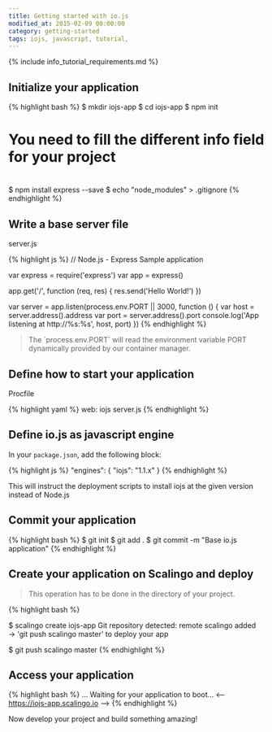 ```yaml
---
title: Getting started with io.js
modified_at: 2015-02-09 00:00:00
category: getting-started
tags: iojs, javascript, tutorial,
---
```


{% include info_tutorial_requirements.md %}

## Initialize your application

{% highlight bash %}
$ mkdir iojs-app
$ cd iojs-app
$ npm init

#
# You need to fill the different info field for your project
#

$ npm install express --save
$ echo "node_modules" > .gitignore
{% endhighlight %}

## Write a base server file

server.js

{% highlight js %}
// Node.js - Express Sample application

var express = require('express')
var app = express()

app.get('/', function (req, res) {
  res.send('Hello World!')
})

var server = app.listen(process.env.PORT || 3000, function () {
  var host = server.address().address
  var port = server.address().port
  console.log('App listening at http://%s:%s', host, port)
})
{% endhighlight %}

<blockquote class="bg-success">
  The `process.env.PORT` will read the environment variable PORT dynamically provided by our container manager.
</blockquote>

## Define how to start your application

Procfile

{% highlight yaml %}
web: iojs server.js
{% endhighlight %}

## Define io.js as javascript engine

In your `package.json`, add the following block:

{% highlight js %}
"engines": {
  "iojs": "1.1.x"
}
{% endhighlight %}

This will instruct the deployment scripts to install iojs at
the given version instead of Node.js

## Commit your application

{% highlight bash %}
$ git init
$ git add .
$ git commit -m "Base io.js application"
{% endhighlight %}

## Create your application on Scalingo and deploy

> This operation has to be done in the directory of your project.

{% highlight bash %}

$ scalingo create iojs-app
Git repository detected: remote scalingo added
→ 'git push scalingo master' to deploy your app

$ git push scalingo master
{% endhighlight %}

## Access your application

{% highlight bash %}
…
Waiting for your application to boot...
<-- https://iojs-app.scalingo.io -->
{% endhighlight %}

Now develop your project and build something amazing!
